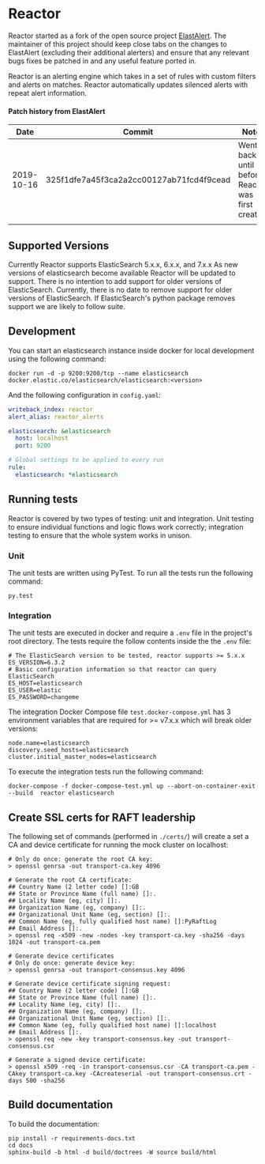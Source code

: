 # Reactor
Reactor started as a fork of the open source project [ElastAlert](https://github.com/Yelp/elastalert). The maintainer of
this project should keep close tabs on the changes to ElastAlert (excluding their additional alerters) and ensure that
any relevant bugs fixes be patched in and any useful feature ported in.

Reactor is an alerting engine which takes in a set of rules with custom filters and alerts on matches.
Reactor automatically updates silenced alerts with repeat alert information.

#### Patch history from ElastAlert
| Date       | Commit                                   | Notes                                             |
|------------|------------------------------------------|---------------------------------------------------|
| 2019-10-16 | 325f1dfe7a45f3ca2a2cc00127ab71fcd4f9cead | Went back until before Reactor was first created. |
|            |                                          |                                                   |


## Supported Versions
Currently Reactor supports ElasticSearch 5.x.x, 6.x.x, and 7.x.x
As new versions of elasticsearch become available Reactor will be updated to support.
There is no intention to add support for older versions of ElasticSearch.
Currently, there is no date to remove support for older versions of ElasticSearch. If ElasticSearch's python package
removes support we are likely to follow suite.


## Development
You can start an elasticsearch instance inside docker for local development using the following command:
```shell script
docker run -d -p 9200:9200/tcp --name elasticsearch docker.elastic.co/elasticsearch/elasticsearch:<version>
```

And the following configuration in `config.yaml`:
```yaml
writeback_index: reactor
alert_alias: reactor_alerts

elasticsearch: &elasticsearch
  host: localhost
  port: 9200

# Global settings to be applied to every run
rule:
  elasticsearch: *elasticsearch
```


## Running tests
Reactor is covered by two types of testing: unit and integration. Unit testing to ensure
individual functions and logic flows work correctly; integration testing to ensure that the
whole system works in unison.

### Unit
The unit tests are written using PyTest. To run all the tests run the following command:
```shell script
py.test
```

### Integration
The unit tests are executed in docker and require a `.env` file in the project's root directory.
The tests require the follow contents inside the the `.env` file:
```dotenv
# The ElasticSearch version to be tested, reactor supports >= 5.x.x
ES_VERSION=6.3.2
# Basic configuration information so that reactor can query ElasticSearch
ES_HOST=elasticsearch
ES_USER=elastic
ES_PASSWORD=changeme
```

The integration Docker Compose file `test.docker-compose.yml` has 3 environment variables that
are required for >= v7.x.x which will break older versions:
```dotenv
node.name=elasticsearch
discovery.seed_hosts=elasticsearch
cluster.initial_master_nodes=elasticsearch
```

To execute the integration tests run the following command: 
```shell script
docker-compose -f docker-compose-test.yml up --abort-on-container-exit --build  reactor elasticsearch
```


## Create SSL certs for RAFT leadership
The following set of commands (performed in ``./certs/``) will create a set a CA and device certificate for running the mock cluster on localhost:
```shell script
# Only do once: generate the root CA key:
> openssl genrsa -out transport-ca.key 4096

# Generate the root CA certificate:
## Country Name (2 letter code) []:GB
## State or Province Name (full name) []:.
## Locality Name (eg, city) []:.
## Organization Name (eg, company) []:.
## Organizational Unit Name (eg, section) []:.
## Common Name (eg, fully qualified host name) []:PyRaftLog
## Email Address []:.
> openssl req -x509 -new -nodes -key transport-ca.key -sha256 -days 1024 -out transport-ca.pem

# Generate device certificates
# Only do once: generate device key:
> openssl genrsa -out transport-consensus.key 4096

# Generate device certificate signing request:
## Country Name (2 letter code) []:GB
## State or Province Name (full name) []:.
## Locality Name (eg, city) []:.
## Organization Name (eg, company) []:.
## Organizational Unit Name (eg, section) []:.
## Common Name (eg, fully qualified host name) []:localhost
## Email Address []:.
> openssl req -new -key transport-consensus.key -out transport-consensus.csr

# Generate a signed device certificate:
> openssl x509 -req -in transport-consensus.csr -CA transport-ca.pem -CAkey transport-ca.key -CAcreateserial -out transport-consensus.crt -days 500 -sha256
```


## Build documentation
To build the documentation:
```shell script
pip install -r requirements-docs.txt
cd docs
sphinx-build -b html -d build/doctrees -W source build/html
```
